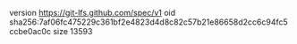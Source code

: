 version https://git-lfs.github.com/spec/v1
oid sha256:7af06fc475229c361bf2e4823d4d8c82c57b21e86658d2cc6c94fc5ccbe0ac0c
size 13593
